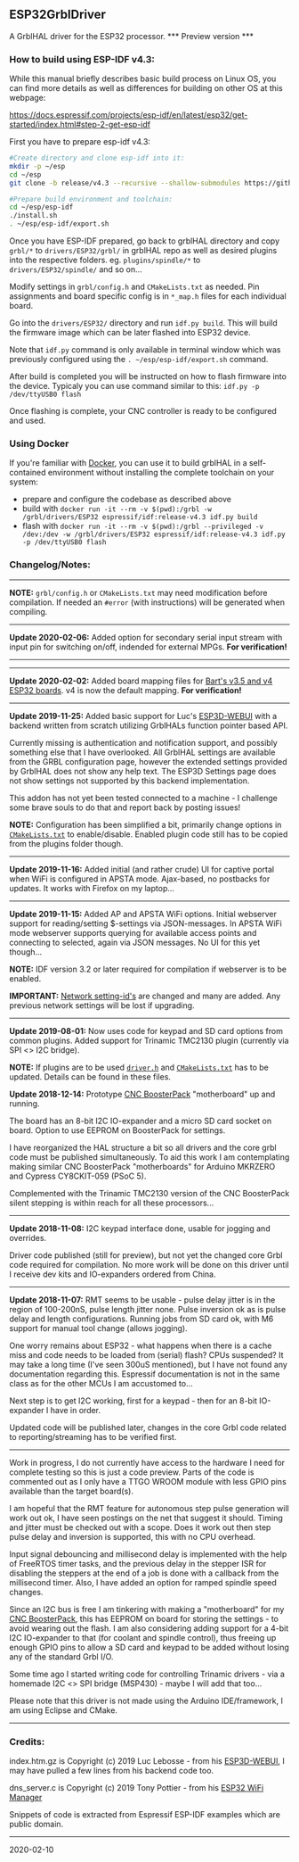 ## ESP32GrblDriver

A GrblHAL driver for the ESP32 processor. *** Preview version ***

### How to build using ESP-IDF v4.3:

While this manual briefly describes basic build process on Linux OS, you can find more details
as well as differences for building on other OS at this webpage:

https://docs.espressif.com/projects/esp-idf/en/latest/esp32/get-started/index.html#step-2-get-esp-idf

First you have to prepare esp-idf v4.3:

```bash
#Create directory and clone esp-idf into it:
mkdir -p ~/esp
cd ~/esp
git clone -b release/v4.3 --recursive --shallow-submodules https://github.com/espressif/esp-idf.git

#Prepare build environment and toolchain:
cd ~/esp/esp-idf
./install.sh
. ~/esp/esp-idf/export.sh
```

Once you have ESP-IDF prepared, go back to grblHAL directory and copy `grbl/*` to `drivers/ESP32/grbl/` in grblHAL repo
as well as desired plugins into the respective folders. eg. `plugins/spindle/*` to `drivers/ESP32/spindle/` and so on...

Modify settings in `grbl/config.h` and `CMakeLists.txt` as needed.
Pin assignments and board specific config is in `*_map.h` files for each individual board.

Go into the `drivers/ESP32/` directory and run `idf.py build`.
This will build the firmware image which can be later flashed into ESP32 device.

Note that `idf.py` command is only available in terminal window which was previously configured
using the `. ~/esp/esp-idf/export.sh` command.

After build is completed you will be instructed on how to flash firmware into the device.
Typicaly you can use command similar to this: `idf.py -p /dev/ttyUSB0 flash`

Once flashing is complete, your CNC controller is ready to be configured and used.


### Using Docker

If you're familiar with [Docker](https://docker.io), you can use it to build grblHAL in a self-contained environment without installing the complete toolchain on your system:

- prepare and configure the codebase as described above
- build with `docker run -it --rm -v $(pwd):/grbl -w /grbl/drivers/ESP32 espressif/idf:release-v4.3 idf.py build`
- flash with `docker run -it --rm -v $(pwd):/grbl --privileged -v /dev:/dev -w /grbl/drivers/ESP32 espressif/idf:release-v4.3 idf.py -p /dev/ttyUSB0 flash`

### Changelog/Notes:

---

__NOTE:__ `grbl/config.h` or `CMakeLists.txt` may need modification before compilation. If needed an `#error` (with instructions) will be generated when compiling.

---

__Update 2020-02-06:__ Added option for secondary serial input stream with input pin for switching on/off, indended for external MPGs. **For verification!**

---

---

__Update 2020-02-02:__ Added board mapping files for [Bart's v3.5 and v4 ESP32 boards](http://www.buildlog.net/blog/). v4 is now the default mapping. **For verification!** 

---

__Update 2019-11-25:__ Added basic support for Luc's [ESP3D-WEBUI](https://github.com/luc-github/ESP3D-webui) with a backend written from scratch utilizing GrblHALs function pointer based API.

Currently missing is authentication and notification support, and possibly something else that I have overlooked. All GrblHAL settings are available from the GRBL configuration page, however the extended settings provided by GrblHAL does not show any help text. The ESP3D Settings page does not show settings not supported by this backend implementation.

This addon has not yet been tested connected to a machine - I challenge some brave souls to do that and report back by posting issues!

__NOTE:__ Configuration has been simplified a bit, primarily change options in [`CMakeLists.txt`](https://github.com/terjeio/grblHAL/blob/master/drivers/ESP32/CMakeLists.txt) to enable/disable. Enabled plugin code still has to be copied from the plugins folder though.

---

__Update 2019-11-16:__ Added initial \(and rather crude\) UI for captive portal when WiFi is configured in APSTA mode. Ajax-based, no postbacks for updates. It works with Firefox on my laptop...

---

__Update 2019-11-15:__ Added AP and APSTA WiFi options. Initial webserver support for reading/setting $-settings via JSON-messages. In APSTA WiFi mode webserver supports querying for available access points and connecting to selected, again via JSON messages. No UI for this yet though...

__NOTE:__ IDF version 3.2 or later required for compilation if webserver is to be enabled.

__IMPORTANT:__ [Network setting-id's](https://github.com/terjeio/grblHAL/wiki/Additional-or-extended-settings) are changed and many are added. Any previous network settings will be lost if upgrading.

---

__Update 2019-08-01:__ Now uses code for keypad and SD card options from common plugins. Added support for Trinamic TMC2130 plugin (currently via SPI <> I2C bridge).

__NOTE:__ If plugins are to be used [`driver.h`](https://github.com/terjeio/grblHAL/blob/master/drivers/ESP32/driver.h) and [`CMakeLists.txt`](https://github.com/terjeio/grblHAL/blob/master/drivers/ESP32/CMakeLists.txt) has to be updated. Details can be found in these files.


__Update 2018-12-14:__ Prototype [CNC BoosterPack](https://github.com/terjeio/CNC_Boosterpack) "motherboard" up and running.

The board has an 8-bit I2C IO-expander and a micro SD card socket on board. Option to use EEPROM on BoosterPack for settings.

I have reorganized the HAL structure a bit so all drivers and the core grbl code must be published simultaneously.
To aid this work I am contemplating making similar CNC BoosterPack "motherboards" for Arduino MKRZERO and Cypress CY8CKIT-059 (PSoC 5).

Complemented with the Trinamic TMC2130 version of the CNC BoosterPack silent stepping is within reach for all these processors... 

---

__Update 2018-11-08:__ I2C keypad interface done, usable for jogging and overrides.

Driver code published \(still for preview\), but not yet the changed core Grbl code required for compilation. No more work will be done on this driver until I receive dev kits and IO-expanders ordered from China.

--- 

__Update 2018-11-07:__ RMT seems to be usable - pulse delay jitter is in the region of 100-200nS, pulse length jitter none. Pulse inversion ok as is pulse delay and length configurations. Running jobs from SD card ok, with M6 support for manual tool change \(allows jogging\).

One worry remains about ESP32 - what happens when there is a cache miss and code needs to be loaded from \(serial\) flash? CPUs suspended? It may take a long time \(I've seen 300uS mentioned\), but I have not found any documentation regarding this. Espressif documentation is not in the same class as for the other MCUs I am accustomed to...

Next step is to get I2C working, first for a keypad - then for an 8-bit IO-expander I have in order.

Updated code will be published later, changes in the core Grbl code related to reporting/streaming has to be verified first. 

---

Work in progress, I do not currently have access to the hardware I need for complete testing so this is just a code preview.
Parts of the code is commented out as I only have a TTGO WROOM module with less GPIO pins available than the target board\(s\).

I am hopeful that the RMT feature for autonomous step pulse generation will work out ok, I have seen postings on the net that suggest it should. Timing and jitter must be checked out with a scope. Does it work out then step pulse delay and inversion is supported, this with no CPU overhead.

Input signal debouncing and millisecond delay is implemented with the help of FreeRTOS timer tasks, and the previous delay in the stepper ISR for disabling the steppers at the end of a job is done with a callback from the millisecond timer. Also, I have added an option for ramped spindle speed changes.

Since an I2C bus is free I am tinkering with making a "motherboard" for my [CNC BoosterPack](https://github.com/terjeio/CNC_Boosterpack), this has EEPROM on board for storing the settings - to avoid wearing out the flash. I am also considering adding support for a 4-bit I2C IO-expander to that (for coolant and spindle control), thus freeing up enough GPIO pins to allow a SD card and keypad to be added without losing any of the standard Grbl I/O.

Some time ago I started writing code for controlling Trinamic drivers - via a homemade I2C <> SPI bridge (MSP430) - maybe I will add that too...

Please note that this driver is not made using the Arduino IDE/framework, I am using Eclipse and CMake.

---

### Credits:

index.htm.gz is Copyright (c) 2019 Luc Lebosse - from his [ESP3D-WEBUI](https://github.com/luc-github/ESP3D-webui), I may have pulled a few lines from his backend code too.

dns_server.c is Copyright (c) 2019 Tony Pottier - from his [ESP32 WiFi Manager](https://github.com/tonyp7/esp32-wifi-manager) 

Snippets of code is extracted from Espressif ESP-IDF examples which are public domain.

---
2020-02-10

